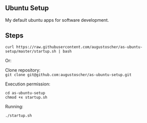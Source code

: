 ## Ubuntu Setup
My default ubuntu apps for software development.

## Steps
```
curl https://raw.githubusercontent.com/augustoscher/as-ubuntu-setup/master/startup.sh | bash
```

Or:

Clone repository:  
```git clone git@github.com:augustoscher/as-ubuntu-setup.git```

Execution permission:
```
cd as-ubuntu-setup  
chmod +x startup.sh  
```
Running:
```
./startup.sh
```
